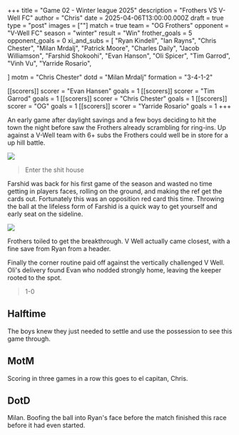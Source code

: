 +++
title = "Game 02 - Winter league 2025"
description = "Frothers VS V-Well FC"
author = "Chris"
date = 2025-04-06T13:00:00.000Z
draft = true
type = "post"
images = [""]
match = true
team = "OG Frothers"
opponent = "V-Well FC"
season = "winter"
result = "Win"
frother_goals = 5
opponent_goals = 0
xi_and_subs = [
  "Ryan Kindell",
  "Ian Rayns",
  "Chris Chester",
  "Milan Mrdalj",
  "Patrick Moore",
  "Charles Daily",
  "Jacob Williamson",
  "Farshid Shokoohi",
  "Evan Hanson",
  "Oli Spicer",
  "Tim Garrod",
  "Vinh Vu",
  "Yarride Rosario",

]
motm = "Chris Chester"
dotd = "Milan Mrdalj"
formation = "3-4-1-2"

[[scorers]]
scorer = "Evan Hansen"
goals = 1
[[scorers]]
scorer = "Tim Garrod"
goals = 1
[[scorers]]
scorer = "Chris Chester"
goals = 1
[[scorers]]
scorer = "OG"
goals = 1
[[scorers]]
scorer = "Yarride Rosario"
goals = 1
+++

An early game after daylight savings and a few boys deciding to hit the town the night before saw the Frothers already scrambling for ring-ins. Up against a V-Well team with 6+ subs the Frothers could well be in store for a up hill battle.

![](https://media.giphy.com/media/RRxHEAxxQUQ0jd4YmD/giphy.gif?cid=790b76111weze6ti5xusfi90zxmr0bg8sh0pvwpahmt2xg1w&ep=v1_gifs_search&rid=giphy.gif&ct=g)

> Enter the shit house

Farshid was back for his first game of the season and wasted no time getting in players faces, rolling on the ground, and making the ref get the cards out. Fortunately this was an opposition red card this time. Throwing the ball at the lifeless form of Farshid is a quick way to get yourself and early seat on the sideline.

![](https://media4.giphy.com/media/l4FGAz9tNnR4vlm4E/giphy.gif?cid=6c09b952ifd20v4l8u2poxars3xdau0d4suz3l00omx4kns8&ep=v1_internal_gif_by_id&rid=giphy.gif&ct=g)

Frothers toiled to get the breakthrough. V Well actually came closest, with a fine save from Ryan from a header.

Finally the corner routine paid off against the vertically challenged V Well. Oli's delivery found Evan who nodded strongly home, leaving the keeper rooted to the spot.

> 1-0

## Halftime

The boys knew they just needed to settle and use the possession to see this game through.


## MotM 

Scoring in three games in a row this goes to el capitan, Chris.

## DotD

Milan. Boofing the ball into Ryan's face before the match finished this race before it had even started.